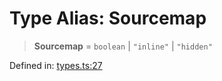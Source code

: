 <!-- prettier-ignore-start -->
# Type Alias: Sourcemap

> **Sourcemap** = `boolean` \| `"inline"` \| `"hidden"`

Defined in: [types.ts:27](https://github.com/rolldown/tsdown/blob/96c38d9d1821d84b8a238b5a77ff1b157ea1f11f/src/options/types.ts#L27)

<!-- prettier-ignore-end -->
